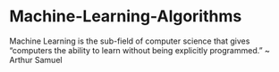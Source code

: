 # Machine-Learning-Algorithms

Machine Learning is the sub-field of computer science that gives “computers the ability to learn without being explicitly programmed.” ~ Arthur Samuel

